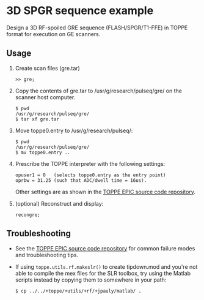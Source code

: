 # 3D SPGR sequence example

Design a 3D RF-spoiled GRE sequence (FLASH/SPGR/T1-FFE) 
in TOPPE format for execution on GE scanners.

## Usage

1. Create scan files (gre.tar)
    ```
    >> gre;
    ```

2. Copy the contents of gre.tar to /usr/g/research/pulseq/gre/
   on the scanner host computer.
    ```
    $ pwd
    /usr/g/research/pulseq/gre/
    $ tar xf gre.tar
    ```

3. Move toppe0.entry to /usr/g/research/pulseq/:
    ```
    $ pwd
    /usr/g/research/pulseq/gre/
    $ mv toppe0.entry ..
    ```

4. Prescribe the TOPPE interpreter with the following settings:
    ```
    opuser1 = 0   (selects toppe0.entry as the entry point)
    oprbw = 31.25 (such that ADC/dwell time = 16us).
    ```
    Other settings are as shown in the
    [TOPPE EPIC source code repository](https://github.com/jfnielsen/TOPPEpsdSourceCode/).

5. (optional) Reconstruct and display:
    ```
    recongre;
    ```



## Troubleshooting

* See the
[TOPPE EPIC source code repository](https://github.com/jfnielsen/TOPPEpsdSourceCode)
for common failure modes and troubleshooting tips.

* If using `toppe.utils.rf.makeslr()` to create tipdown.mod 
and you're not able to compile the mex files for the SLR toolbox, 
try using the Matlab scripts instead by copying them to somewhere in your path:
    ```
    $ cp ../../+toppe/+utils/+rf/+jpauly/matlab/ .
    ```
